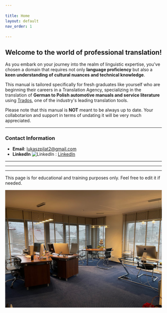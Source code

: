 ```yaml
---

title: Home
layout: default
nav_order: 1

---
```

<h2>Welcome to the world of professional translation!</h2>

As you embark on your journey into the realm of linguistic expertise, you've chosen a domain that requires not only **language proficiency** but also a **keen understanding of cultural nuances and technical knowledge**.

This manual is tailored specifically for fresh graduates like yourself who are beginning their careers in a Translation Agency, specializing in the translation of **German to Polish automotive manuals and service literature** using [Trados](https://www.trados.com/), one of the industry's leading translation tools.

Please note that this manual is **NOT** meant to be always up to date. Your collabotarion and support in terms of undating it will be very much appreciated.

---
### Contact Information


- **Email**: [lukaszpilat2@gmail.com](mailto:lukaszpilat2@gmail.com)
- **LinkedIn** <img src="https://upload.wikimedia.org/wikipedia/commons/c/ca/LinkedIn_logo_initials.png" alt="LinkedIn" style="width: 30px; height: 30px;">
: [LinkedIn](https://www.linkedin.com/in/%C5%82ukasz-pilat-567885129/)

---


---


---

This page is for educational and training purposes only. Feel free to edit it if needed.


![Office](office1.jpg)




